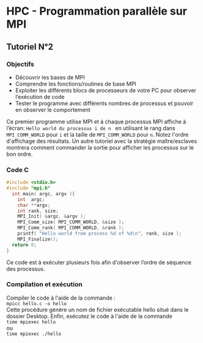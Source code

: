 # HPC - Programmation parallèle sur MPI

## Tutoriel N°2

### Objectifs
* Découvrir les bases de MPI
* Comprendre les fonctions/routines de base MPI
* Exploiter les différents blocs de processeurs de votre PC pour observer l’exécution de code
* Tester le programme avec différents nombres de processus et pouvoir en observer le comportement

Ce premier programme utilise MPI et à chaque processus MPI affiche à l’écran:
```Hello world du processus i de n ```
en utilisant le rang dans ```MPI_COMM_WORLD``` pour ```i``` et la taille de ```MPI_COMM_WORLD``` pour ```n```.
Notez l'ordre d'affichage des résultats. Un autre tutoriel avec la stratégie maître/esclaves montrera comment commander la sortie pour afficher les processus sur le bon ordre.

### Code C

```c
#include <stdio.h>
#include "mpi.h"
  int main( argc, argv ){
    int  argc;
    char **argv;
    int rank, size;
    MPI_Init( &argc, &argv );
    MPI_Comm_size( MPI_COMM_WORLD, &size );
    MPI_Comm_rank( MPI_COMM_WORLD, &rank );
    printf( "Hello world from process %d of %d\n", rank, size );
    MPI_Finalize();
  return 0;
}
```

Ce code est à exécuter plusieurs fois afin d'observer l’ordre de séquence des processus.

### Compilation et exécution
Compiler le code à l'aide de la commande :  
``` mpicc hello.c -o hello ```  
Cette procédure génère un nom de fichier exécutable hello situé dans le dossier Desktop.
Enfin, exécutez le code à l'aide de la commande  
``` time mpiexec hello ```  
ou  
``` time mpiexec ./hello ```  
